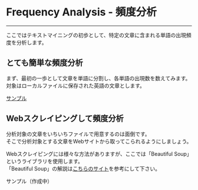 # Frequency Analysis - 頻度分析
---
ここではテキストマイニングの初歩として、特定の文章に含まれる単語の出現頻度を分析します。  

## とても簡単な頻度分析
まず、最初の一歩として文章を単語に分割し、各単語の出現数を数えてみます。  
対象はローカルファイルに保存された英語の文章とします。    

[サンプル](https://github.com/uurotanli/PyDataOkubo/blob/master/01.FrequensyAnalysis/01.simpleAnalysis.ipynb)

## Webスクレイピングして頻度分析
分析対象の文章をいちいちファイルで用意するのは面倒です。  
そこで分析対象とする文章をWebサイトから取ってこられるようにしましょう。  

Webスクレイピングには様々な方法がありますが、ここでは「Beautiful Soup」というライブラリを使用します。  
「Beautiful Soup」の解説は[こちらのサイト](http://kondou.com/BS4/)を参考にして下さい。

サンプル（作成中）

